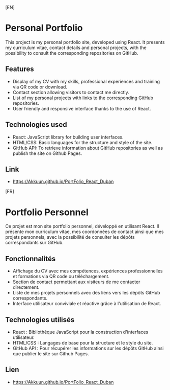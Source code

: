 [EN]

# Personal Portfolio

This project is my personal portfolio site, developed using React. It presents my curriculum vitae, contact details and personal projects, with the possibility to consult the corresponding repositories on GitHub.

## Features

- Display of my CV with my skills, professional experiences and training via QR code or download.
- Contact section allowing visitors to contact me directly.
- List of my personal projects with links to the corresponding GitHub repositories.
- User friendly and responsive interface thanks to the use of React.

## Technologies used 

- React: JavaScript library for building user interfaces.
- HTML/CSS: Basic languages for the structure and style of the site.
- GitHub API: To retrieve information about GitHub repositories as well as publish the site on Github Pages.

## Link

- https://Akkuun.github.io/PortFolio_React_Duban


[FR]

# Portfolio Personnel

Ce projet est mon site portfolio personnel, développé en utilisant React. Il présente mon curriculum vitae, mes coordonnées de contact ainsi que mes projets personnels, avec la possibilité de consulter les dépôts correspondants sur GitHub.

## Fonctionnalités

- Affichage du CV avec mes compétences, expériences professionnelles et formations via QR code ou téléchargement.
- Section de contact permettant aux visiteurs de me contacter directement.
- Liste de mes projets personnels avec des liens vers les dépôts GitHub correspondants.
- Interface utilisateur conviviale et réactive grâce à l'utilisation de React.

## Technologies utilisés 

- React : Bibliothèque JavaScript pour la construction d'interfaces utilisateur.
- HTML/CSS : Langages de base pour la structure et le style du site.
- GitHub API : Pour récupérer les informations sur les dépôts GitHub ainsi que publier le site sur Github Pages.

## Lien

- https://Akkuun.github.io/PortFolio_React_Duban

